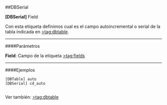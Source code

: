 ##DBSerial

**[DBSerial]** Field 

Con esta etiqueta definimos cual es el campo autoincremental o serial de la tabla indicada en [>tag:dbtable](DBTable).


- - -

####Parámetros

**Field**:
	Campo de la etiqueta [>tag:fields](Fields)

- - -

####Ejemplos

```
[DBTable] auto
[DBSerial] cd_auto
    
```

Ver también:
	[>tag:dbtable](DBTable)
   